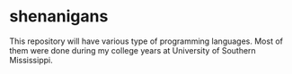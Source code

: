 # shenanigans

This repository will have various type of programming languages. 
Most of them were done during my college years at University of Southern Mississippi.

